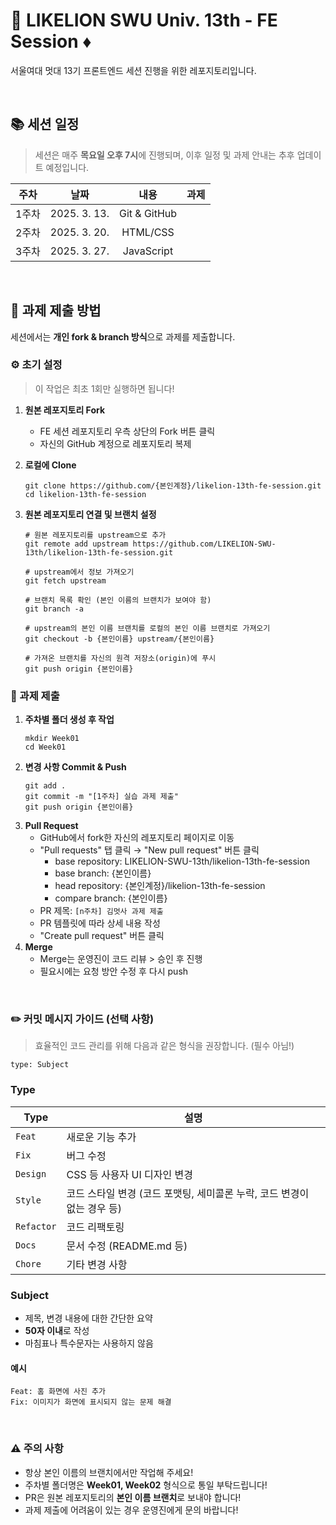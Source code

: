 # 🦁 LIKELION SWU Univ. 13th - FE Session ♦️
서울여대 멋대 13기 프론트엔드 세션 진행을 위한 레포지토리입니다.

<br>

## 📚 세션 일정
> 세션은 매주 **목요일 오후 7시**에 진행되며, 이후 일정 및 과제 안내는 추후 업데이트 예정입니다.

| 주차 | 날짜 | 내용 | 과제 |
|:---:|:---:|:---:|:---:|
| 1주차 | 2025. 3. 13. | Git & GitHub |  |
| 2주차 | 2025. 3. 20. | HTML/CSS |  |
| 3주차 | 2025. 3. 27. | JavaScript |  |
<br>

## 📝 과제 제출 방법
세션에서는 **개인 fork & branch 방식**으로 과제를 제출합니다.

### ⚙️ 초기 설정
> 이 작업은 최초 1회만 실행하면 됩니다!
1. **원본 레포지토리 Fork**
   - FE 세션 레포지토리 우측 상단의 Fork 버튼 클릭
   - 자신의 GitHub 계정으로 레포지토리 복제
     
2. **로컬에 Clone**
     ```
     git clone https://github.com/{본인계정}/likelion-13th-fe-session.git
     cd likelion-13th-fe-session
     ```
3. **원본 레포지토리 연결 및 브랜치 설정**
     ```
     # 원본 레포지토리를 upstream으로 추가
     git remote add upstream https://github.com/LIKELION-SWU-13th/likelion-13th-fe-session.git

     # upstream에서 정보 가져오기
     git fetch upstream

     # 브랜치 목록 확인 (본인 이름의 브랜치가 보여야 함)
     git branch -a

     # upstream의 본인 이름 브랜치를 로컬의 본인 이름 브랜치로 가져오기
     git checkout -b {본인이름} upstream/{본인이름}

     # 가져온 브랜치를 자신의 원격 저장소(origin)에 푸시
     git push origin {본인이름}
     ```
### 📄 과제 제출
1. **주차별 폴더 생성 후 작업**
     ```
     mkdir Week01
     cd Week01
     ```
2. **변경 사항 Commit & Push**
     ```
     git add .
     git commit -m "[1주차] 실습 과제 제출"
     git push origin {본인이름}
     ```
3. **Pull Request**
   - GitHub에서 fork한 자신의 레포지토리 페이지로 이동
   - "Pull requests" 탭 클릭 → "New pull request" 버튼 클릭
     - base repository: LIKELION-SWU-13th/likelion-13th-fe-session
     - base branch: {본인이름}
     - head repository: {본인계정}/likelion-13th-fe-session
     - compare branch: {본인이름}
   - PR 제목: `[n주차] 김멋사 과제 제출`
   - PR 템플릿에 따라 상세 내용 작성
   - "Create pull request" 버튼 클릭
4. **Merge**
   - Merge는 운영진이 코드 리뷰 > 승인 후 진행
   - 필요시에는 요청 방안 수정 후 다시 push
<br>

### ✏️ 커밋 메시지 가이드 (선택 사항)
> 효율적인 코드 관리를 위해 다음과 같은 형식을 권장합니다. (필수 아님!)
```
type: Subject
```
### Type
| Type | 설명 |
|------|------|
| `Feat` | 새로운 기능 추가 |
| `Fix` | 버그 수정 |
| `Design` | CSS 등 사용자 UI 디자인 변경 |
| `Style` | 코드 스타일 변경 (코드 포맷팅, 세미콜론 누락, 코드 변경이 없는 경우 등) |
| `Refactor` | 코드 리팩토링 |
| `Docs` | 문서 수정 (README.md 등) |
| `Chore` | 기타 변경 사항 |

### Subject
- 제목, 변경 내용에 대한 간단한 요약
- **50자 이내**로 작성
- 마침표나 특수문자는 사용하지 않음

#### 예시
```
Feat: 홈 화면에 사진 추가
Fix: 이미지가 화면에 표시되지 않는 문제 해결
```
<br>

### ⚠️ 주의 사항
- 항상 본인 이름의 브랜치에서만 작업해 주세요!
- 주차별 폴더명은 **Week01, Week02** 형식으로 통일 부탁드립니다!
- PR은 원본 레포지토리의 **본인 이름 브랜치**로 보내야 합니다!
- 과제 제출에 어려움이 있는 경우 운영진에게 문의 바랍니다!
